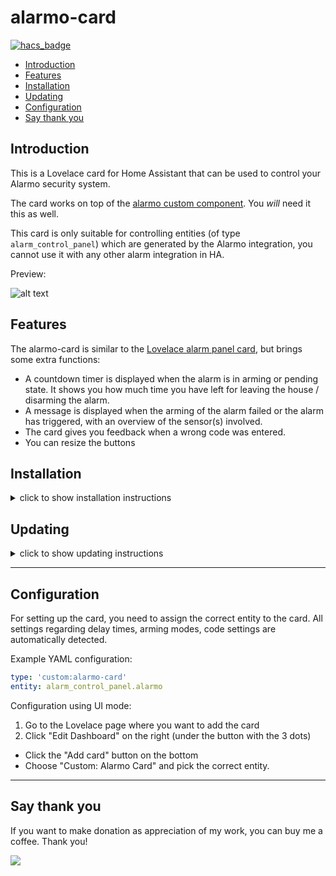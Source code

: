 # alarmo-card <!-- omit in TOC -->
[![hacs_badge](https://img.shields.io/badge/HACS-Custom-orange.svg)](https://github.com/custom-components/hacs)  


- [Introduction](#introduction)
- [Features](#features)
- [Installation](#installation)
- [Updating](#updating)
- [Configuration](#configuration)
- [Say thank you](#say-thank-you)

## Introduction
This is a Lovelace card for Home Assistant that can be used to control your Alarmo security system.

The card works on top of the [alarmo custom component](https://github.com/nielsfaber/alarmo). You *will* need it this as well.

This card is only suitable for controlling entities (of type `alarm_control_panel`) which are generated by the Alarmo integration, you cannot use it with any other alarm integration in HA.

Preview:

![alt text](https://github.com/nielsfaber/alarmo-card/blob/main/screenshots/alarmo-card.gif?raw=true "demonstration video")

## Features

The alarmo-card is similar to the [Lovelace alarm panel card](https://www.home-assistant.io/lovelace/alarm-panel/), but brings some extra functions:

* A countdown timer is displayed when the alarm is in arming or pending state. It shows you how much time you have left for leaving the house / disarming the alarm.
* A message is displayed when the arming of the alarm failed or the alarm has triggered, with an overview of the sensor(s) involved.
* The card gives you feedback when a wrong code was entered.
* You can resize the buttons

## Installation
<details>
<summary>click to show installation instructions </summary>

HACS installation:

Note: Ensure you have a www folder created as in config/www or the installation will succeed but fails silently
1. Click the Orange + button bottom right and search for Alarmo Card
2. Click on "Install" under the new card that just popped up.
3. Use the GUI; Configuration -> Lovelace Dashboards -> Resources Tab to add `/hacsfiles/alarmo-card/alarmo-card.js`, or add a reference to the card in the resources section of `configuration.yaml`:

```yaml
resources:
  - url: /hacsfiles/alarmo-card/alarmo-card.js
    type: module
```

Note: Ensure to install [`https://github.com/nielsfaber/alarmo`](https://github.com/nielsfaber/alarmo) and add the integration in order for the card to work properly. 


Manual installation

1. Download the latest release of `alarmo-card.js` [here](https://github.com/nielsfaber/alarmo-card/releases) and place it into `www/alarmo-card`.

2. Use the GUI; Configuration -> Lovelace Dashboards -> Resources Tab to add `/local/alarmo-card/alarmo-card.js?v=0`, or add a reference to the card in the resources section of `configuration.yaml`:

```yaml
resources:
  - url: /local/alarmo-card/alarmo-card.js?v=0
    type: module
```
</details>

## Updating

<details>
<summary>click to show updating instructions </summary>

Updating via HACS:
HACS should auto-remind you in the HACS tab when an update is available.

Updating manually:

Use `git pull` for manual installation updates.

Since most browsers will cache the Lovelace card code, you can force a refresh of  the browser by editing the entry in the `resources:` section in  `ui-lovelace.yaml`, by updating the version to `?v=(n+1)` (where `n` the current value).


</details>

---


## Configuration

For setting up the card, you need to assign the correct entity to the card.
All settings regarding delay times, arming modes, code settings are automatically detected.

Example YAML configuration:
```yaml
type: 'custom:alarmo-card'
entity: alarm_control_panel.alarmo
```

Configuration using UI mode:
1. Go to the Lovelace page where you want to add the card
2. Click "Edit Dashboard" on the right (under the button with the 3 dots)
* Click the "Add card" button on the bottom
* Choose "Custom: Alarmo Card" and pick the correct entity.

---

## Say thank you
If you want to make donation as appreciation of my work, you can buy me a coffee. Thank you!

<a href="https://www.buymeacoffee.com/vrdx7mi" target="_blank"><img src="https://www.buymeacoffee.com/assets/img/custom_images/orange_img.png"></a>

